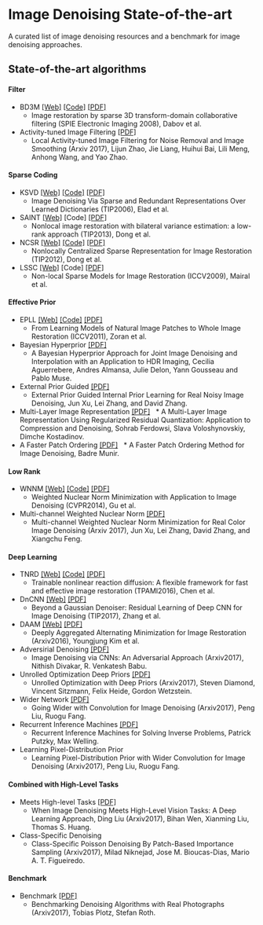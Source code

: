 # Image Denoising State-of-the-art

A curated list of image denoising resources and a benchmark for image denoising approaches.

## State-of-the-art algorithms
#### Filter
 * BD3M [[Web]](http://www.cs.tut.fi/~foi/GCF-BM3D/) [[Code]](http://www.cs.tut.fi/~foi/GCF-BM3D/BM3D.zip) [[PDF]](http://www.cs.tut.fi/~foi/GCF-BM3D/SPIE08_deblurring.pdf)
   * Image restoration by sparse 3D transform-domain collaborative filtering (SPIE Electronic Imaging 2008), Dabov et al.
 * Activity-tuned Image Filtering [[PDF]](https://arxiv.org/pdf/1707.02637.pdf)
   * Local Activity-tuned Image Filtering for Noise Removal and Image Smoothing (Arxiv 2017), Lijun Zhao, Jie Liang, Huihui Bai, Lili Meng, Anhong Wang, and Yao Zhao.

#### Sparse Coding
 * KSVD [[Web]](http://www.cs.technion.ac.il/~ronrubin/software.html) [[Code]](https://github.com/jbhuang0604/SelfSimSR/tree/master/Lib/KSVD) [[PDF]](http://www.egr.msu.edu/~aviyente/elad06.pdf)
   * Image Denoising Via Sparse and Redundant Representations Over Learned Dictionaries (TIP2006), Elad et al.
 * SAINT [[Web]](http://see.xidian.edu.cn/faculty/wsdong/wsdong_Publication.htm) [Code] [[PDF]](http://see.xidian.edu.cn/faculty/wsdong/Papers/Journal/TIP_LASSC.pdf)
   * Nonlocal image restoration with bilateral variance estimation: a low-rank approach (TIP2013), Dong et al.
 * NCSR [[Web]](http://www4.comp.polyu.edu.hk/~cslzhang/NCSR.htm) [[Code]](http://www4.comp.polyu.edu.hk/~cslzhang/code/NCSR.rar) [[PDF]](http://www4.comp.polyu.edu.hk/~cslzhang/paper/NCSR_TIP_final.pdf)
   * Nonlocally Centralized Sparse Representation for Image Restoration (TIP2012), Dong et al.
 * LSSC [[Web]](http://www.di.ens.fr/~fbach/) [Code] [[PDF]](http://www.di.ens.fr/~fbach/iccv09_mairal.pdf)
   * Non-local Sparse Models for Image Restoration (ICCV2009), Mairal et al.
  
#### Effective Prior
 * EPLL [[Web]](https://people.csail.mit.edu/danielzoran/) [[Code]](https://people.csail.mit.edu/danielzoran/epllcode.zip) [[PDF]](http://people.ee.duke.edu/~lcarin/EPLICCVCameraReady.pdf)
   * From Learning Models of Natural Image Patches to Whole Image Restoration (ICCV2011), Zoran et al.
 * Bayesian Hyperprior [[PDF]](https://arxiv.org/pdf/1706.03261.pdf)
   * A Bayesian Hyperprior Approach for Joint Image Denoising and Interpolation with an Application to HDR Imaging, Cecilia Aguerrebere, Andres Almansa, Julie Delon, Yann Gousseau and Pablo Muse.
 * External Prior Guided [[PDF]](https://arxiv.org/pdf/1705.04505.pdf)
   * External Prior Guided Internal Prior Learning for Real Noisy Image Denoising, Jun Xu, Lei Zhang, and David Zhang.
 * Multi-Layer Image Representation [[PDF]](https://arxiv.org/pdf/1707.02194.pdf)
   * A Multi-Layer Image Representation Using Regularized Residual Quantization: Application to Compression and Denoising, Sohrab Ferdowsi, Slava Voloshynovskiy, Dimche Kostadinov.
 * A Faster Patch Ordering [[PDF]](https://arxiv.org/ftp/arxiv/papers/1704/1704.08090.pdf)
   * A Faster Patch Ordering Method for Image Denoising, Badre Munir.
   
#### Low Rank
 * WNNM [[Web]](https://sites.google.com/site/shuhanggu/home) [[Code]](http://www4.comp.polyu.edu.hk/~cslzhang/code/WNNM_code.zip) [[PDF]](https://pdfs.semanticscholar.org/6d55/6272625b672ba54b5ab3d9e6474088a4b78f.pdf)
   * Weighted Nuclear Norm Minimization with Application to Image Denoising (CVPR2014), Gu et al.
 * Multi-channel Weighted Nuclear Norm [[PDF]](https://arxiv.org/pdf/1705.09912.pdf)
   * Multi-channel Weighted Nuclear Norm Minimization for Real Color Image Denoising (Arxiv 2017), Jun Xu, Lei Zhang, David Zhang, and Xiangchu Feng.
   
#### Deep Learning
 * TNRD [[Web]](http://www.icg.tugraz.at/Members/Chenyunjin/about-yunjin-chen) [[Code]](https://www.dropbox.com/s/8j6b880m6ddxtee/TNRD-Codes.zip?dl=0) [[PDF]](https://arxiv.org/pdf/1508.02848.pdf)
   * Trainable nonlinear reaction diffusion: A flexible framework for fast and effective image restoration (TPAMI2016), Chen et al.
 * DnCNN [[Web]](https://github.com/cszn/DnCNN) [[PDF]](https://arxiv.org/pdf/1608.03981v1.pdf)
   * Beyond a Gaussian Denoiser: Residual Learning of Deep CNN for Image Denoising (TIP2017), Zhang et al.
 * DAAM [[Web]](https://arxiv.org/abs/1612.06508) [[PDF]](https://arxiv.org/pdf/1612.06508.pdf)
   * Deeply Aggregated Alternating Minimization for Image Restoration (Arxiv2016), Youngjung Kim et al.
 * Adversirial Denoising [[PDF]](https://arxiv.org/pdf/1708.00159.pdf)
   * Image Denoising via CNNs: An Adversarial Approach (Arxiv2017), Nithish Divakar, R. Venkatesh Babu.
 * Unrolled Optimization Deep Priors [[PDF]](https://arxiv.org/pdf/1705.08041.pdf)
   * Unrolled Optimization with Deep Priors (Arxiv2017), Steven Diamond, Vincent Sitzmann, Felix Heide, Gordon Wetzstein.
 * Wider Network [[PDF]](https://arxiv.org/pdf/1707.05414.pdf)
   * Going Wider with Convolution for Image Denoising (Arxiv2017), Peng Liu, Ruogu Fang.
 * Recurrent Inference Machines [[PDF]](https://arxiv.org/pdf/1706.04008.pdf)
   * Recurrent Inference Machines for Solving Inverse Problems, Patrick Putzky, Max Welling.
 * Learning Pixel-Distribution Prior
   * Learning Pixel-Distribution Prior with Wider Convolution for Image Denoising (Arxiv2017), Peng Liu, Ruogu Fang.
   
#### Combined with High-Level Tasks
 * Meets High-level Tasks [[PDF]](https://arxiv.org/pdf/1706.04284.pdf)
   * When Image Denoising Meets High-Level Vision Tasks: A Deep Learning Approach, Ding Liu (Arxiv2017), Bihan Wen, Xianming Liu, Thomas S. Huang.
 * Class-Specific Denoising
   * Class-Specific Poisson Denoising By Patch-Based Importance Sampling (Arxiv2017), Milad Niknejad, Jose M. Bioucas-Dias, Mario A. T. Figueiredo.
   
#### Benchmark
 * Benchmark [[PDF]](https://arxiv.org/pdf/1707.01313.pdf)
   * Benchmarking Denoising Algorithms with Real Photographs (Arxiv2017), Tobias Plotz, Stefan Roth.
